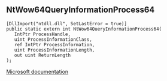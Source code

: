 ## NtWow64QueryInformationProcess64

```
[DllImport("ntdll.dll", SetLastError = true)]
public static extern int NtWow64QueryInformationProcess64(
   IntPtr ProcessHandle,
   uint ProcessInformationClass,
   ref IntPtr ProcessInformation,
   uint ProcessInformationLength,
   out uint ReturnLength
);
```

[Microsoft documentation](https://docs.microsoft.com/en-us/windows/win32/api/wow64apiset/nf-wow64apiset-iswow64process2)
